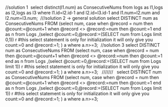 //solution 1
​
select distinct(l1.num) as ConsecutiveNums
from  logs as l1,logs as l2,logs as l3
where l1.id=l2.id-1 and  l2.id=l3.id-1 and l1.num=l2.num and l2.num=l3.num;
​
///solution 2 -> general solution
​
select DISTINCT num as ConsecutiveNums FROM
(select num,
case
when @record = num then @count:=@count+1
when @record <> @record:=num then @count:=1 end as n
from
Logs ,(select @count:=0,@record:=(SELECT num from Logs limit 0,1)) r #this select statement is only for initialization it will only give you count:=0 and @record:=1;
) a
where a.n>=3;
​
//solution 3
select DISTINCT num as ConsecutiveNums FROM
(select num,
case
when @record = num then @count:=@count+1
when @record <> @record:=num then @count:=1 end as n
from
Logs ,(select @count:=0,@record:=(SELECT num from Logs limit 1)) r #this select statement is only for initialization it will only give you count:=0 and @record:=1;
) a
where a.n>=3;
​
​
///////
​
​
select DISTINCT num as ConsecutiveNums FROM
(select num,
case
when @record = num then @count:=@count+1
when @record <> @record:=num then @count:=1 end as n
from
Logs ,(select @count:=0,@record:=(SELECT num from Logs limit 1)) r #this select statement is only for initialization it will only give you count:=0 and @record:=1;
) a
where a.n>=3;